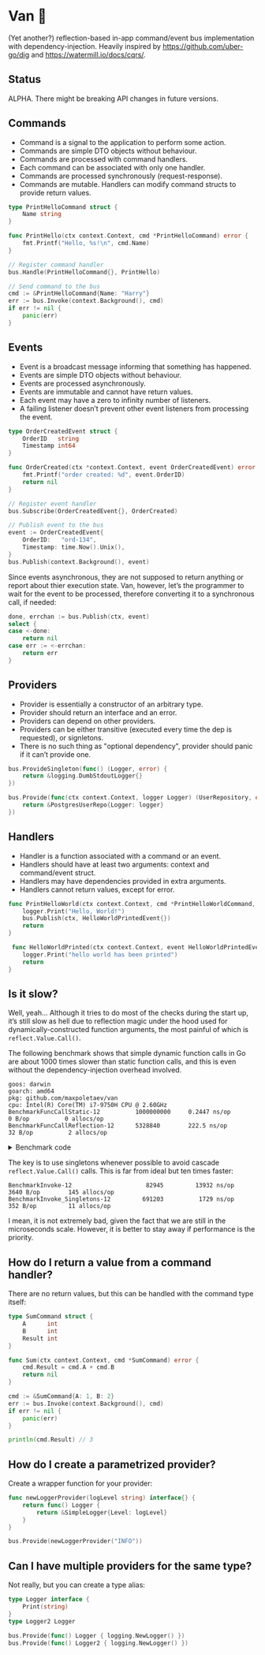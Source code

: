 # Van 🚐

(Yet another?) reflection-based in-app command/event bus implementation with dependency-injection. Heavily inspired by https://github.com/uber-go/dig and https://watermill.io/docs/cqrs/.

## Status

ALPHA. There might be breaking API changes in future versions.

## Commands

 * Command is a signal to the application to perform some action.
 * Commands are simple DTO objects without behaviour.
 * Commands are processed with command handlers.
 * Each command can be associated with only one handler.
 * Commands are processed synchronously (request-response).
 * Commands are mutable. Handlers can modify command structs to provide return values.

```go
type PrintHelloCommand struct {
	Name string
}

func PrintHello(ctx context.Context, cmd *PrintHelloCommand) error {
	fmt.Printf("Hello, %s!\n", cmd.Name)
}

// Register command handler
bus.Handle(PrintHelloCommand{}, PrintHello)

// Send command to the bus
cmd := &PrintHelloCommand{Name: "Harry"}
err := bus.Invoke(context.Background(), cmd)
if err != nil {
	panic(err)
}
```

## Events

 * Event is a broadcast message informing that something has happened.
 * Events are simple DTO objects without behaviour.
 * Events are processed asynchronously.
 * Events are immutable and cannot have return values.
 * Each event may have a zero to infinity number of listeners.
 * A failing listener doesn’t prevent other event listeners from processing the event.

```go
type OrderCreatedEvent struct {
	OrderID	  string
	Timestamp int64
}

func OrderCreated(ctx *context.Context, event OrderCreatedEvent) error {
	fmt.Printf("order created: %d", event.OrderID)
	return nil
}

// Register event handler
bus.Subscribe(OrderCreatedEvent{}, OrderCreated)

// Publish event to the bus
event := OrderCreatedEvent{
	OrderID:   "ord-134",
	Timestamp: time.Now().Unix(),
}
bus.Publish(context.Background(), event)
```

Since events asynchronous, they are not supposed to return anything or report about thier execution state. Van, however, let’s the programmer to wait for the event to be processed, therefore converting it to a synchronous call, if needed:

```go
done, errchan := bus.Publish(ctx, event)
select {
case <-done:
	return nil
case err := <-errchan:
	return err
}
```

## Providers

 * Provider is essentially a constructor of an arbitrary type.
 * Provider should return an interface and an error.
 * Providers can depend on other providers.
 * Providers can be either transitive (executed every time the dep is requested), or signletons.
 * There is no such thing as "optional dependency", provider should panic if it can’t provide one.

```go
bus.ProvideSingleton(func() (Logger, error) {
	return &logging.DumbStdoutLogger{}
})

bus.Provide(func(ctx context.Context, logger Logger) (UserRepository, error) {
	return &PostgresUserRepo{Logger: logger}
})
```

## Handlers

 * Handler is a function associated with a command or an event.
 * Handlers should have at least two arguments: context and command/event struct.
 * Handlers may have dependencies provided in extra arguments.
 * Handlers cannot return values, except for error.

```go
func PrintHelloWorld(ctx context.Context, cmd *PrintHelloWorldCommand, logger Logger, bus van.Van) error {
	logger.Print("Hello, World!")
	bus.Publish(ctx, HelloWorldPrintedEvent{})
	return
}

 func HelloWorldPrinted(ctx context.Context, event HelloWorldPrintedEvent, logger Logger) error {
	logger.Print("hello world has been printed")
	return
}
```

## Is it slow?

Well, yeah... Although it tries to do most of the checks during the start up, it’s still slow as hell due to reflection magic under the hood used for dynamically-constructed function arguments, the most painful of which is `reflect.Value.Call()`.

The following benchmark shows that simple dynamic function calls in Go are about 1000 times slower than static function calls, and this is even without the dependency-injection overhead involved.

```
goos: darwin
goarch: amd64
pkg: github.com/maxpoletaev/van
cpu: Intel(R) Core(TM) i7-9750H CPU @ 2.60GHz
BenchmarkFuncCallStatic-12        	1000000000	   0.2447 ns/op	       0 B/op	       0 allocs/op
BenchmarkFuncCallReflection-12    	5328840	       222.5 ns/op	      32 B/op	       2 allocs/op
```

<details>
<summary>Benchmark code</summary>

```go
func BenchmarkFuncCallStatic(b *testing.B) {
	for i := 0; i < b.N; i++ {
		math.Sqrt(float64(100000))
	}
}

func BenchmarkFuncCallReflection(b *testing.B) {
	args := []reflect.Value{reflect.ValueOf(float64(100000))}
	sqrt := reflect.ValueOf(math.Sqrt)
	b.ResetTimer()
	for i := 0; i < b.N; i++ {
		sqrt.Call(args)
	}
}
```
</details>

The key is to use singletons whenever possible to avoid cascade `reflect.Value.Call()` calls. This is far from ideal but ten times faster:

```
BenchmarkInvoke-12                	   82945	     13932 ns/op	    3640 B/op	     145 allocs/op
BenchmarkInvoke_Singletons-12     	  691203	      1729 ns/op	     352 B/op	      11 allocs/op
```

I mean, it is not extremely bad, given the fact that we are still in the microseconds scale. However, it is better to stay away if performance is the priority.

## How do I return a value from a command handler?

There are no return values, but this can be handled with the command type itself:

```go
type SumCommand struct {
	A      int
	B      int
	Result int
}

func Sum(ctx context.Context, cmd *SumCommand) error {
	cmd.Result = cmd.A + cmd.B
	return nil
}

cmd := &SumCommand{A: 1, B: 2}
err := bus.Invoke(context.Background(), cmd)
if err != nil {
	panic(err)
}

println(cmd.Result) // 3
```

## How do I create a parametrized provider?

Create a wrapper function for your provider:

```go
func newLoggerProvider(logLevel string) interface{} {
	return func() Logger {
		return &SimpleLogger{Level: logLevel}
	}
}

bus.Provide(newLoggerProvider("INFO"))
```

## Can I have multiple providers for the same type?

Not really, but you can create a type alias:

```go
type Logger interface {
    Print(string)
}
type Logger2 Logger

bus.Provide(func() Logger { logging.NewLogger() })
bus.Provide(func() Logger2 { logging.NewLogger() })
```
